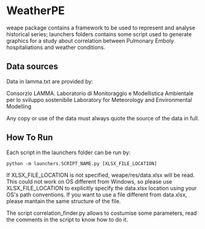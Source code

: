 # WeatherPE
weape package contains a framework to be used to represent and analyse historical series; launchers folders contains some script used to generate graphics for a study about correlation between Pulmonary Emboly hospitaliations and weather conditions.

## Data sources
Data in lamma.txt are provided by:

Consorzio LAMMA.
Laboratorio di Monitoraggio e Modellistica Ambientale per lo sviluppo sostenibile
Laboratory for Meteorology and Environmental Modelling

Any copy or use of the data must always quote the source of the data in full.

## How To Run
Each script in the launchers folder can be run by:

```
python -m launchers.SCRIPT_NAME.py [XLSX_FILE_LOCATION]
```
If XLSX_FILE_LOCATION is not specified, weape/res/data.xlsx will be read. This could not work on OS different from Windows, so please use XLSX_FILE_LOCATION to explicitly specify the data.xlsx location using your OS's path conventions.
If you want to use a file different from data.xlsx, please mantain the same structure of the file.

The script correlation_finder.py allows to costumise some parameters, read the comments in the script to know how to do it.
